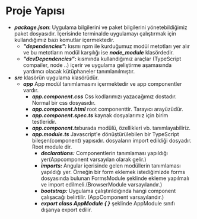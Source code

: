 <h1>Proje Yapısı</h1>
<ul>
  <li><b><i>package.json</i></b>: Uygulama bilgilerini ve paket bilgilerini yönetebildiğimiz paket dosyasıdır. İçerisinde terminalde uygulamayı çalıştırmak için kullandığımız bazı komutlar içermektedir.
    <ul>
      <li> <b><i> "dependencies":</i></b> kısmı npm ile kurduğumuz modül metotları yer alır ve bu metotların modül karşılığı ise <b><i>node_module</i></b> klasördedir.</li>
      <li> <b><i> "devDependencies": </i></b> kısmında kullandığımız araçlar (TypeScript compailer, node ..) içerir ve uygulama geliştirme aşamasında yardımcı olacak kütüphaneler tanımlanılmıştır.</li>
    </ul>
  </li>
  <li><b><i>src</i></b> klasörün uygulama klasörüdür.
  <ul>
    <li> <b><i>app</i></b> App modül tanımlamasını içermektedir ve app componentler vardır.
    <ul>
      <li> <b><i>app.component.css</i></b> Css kodlarımızı yazacağımız dostadır. Normal bir css dosyasıdır.</li>
    <li> <b><i>app.component.html</i></b> root componenttir. Tarayıcı arayüzüdür.</li>
    <li> <b><i>app.component.spec.ts</i></b> kaynak dosyalarımız için birim testleridir.</li>
    <li> <b><i>app.component.ts</i></b>burada modülü, özellikleri vb. tanımlayabiliriz.</li>
    <li> <b><i>app.module.ts</i></b> Javascript'e dönüştürülebilen bir TypeScript bileşen(component) yapısıdır. dosyaların import edildiği dosyadır. Root module dir.
      <ul>
        <li><b><i>declarations:</i></b> Componentlerin tanımlaması yapıldığı yer(Appcomponent varsayılan olarak gelir.)</li>
        <li><b><i>imports: </i></b> Angular içerisinde gelen modüllerin tanımlaması yapıldığı yer. Örneğin bir form eklemek istediğimizde forms dosyasında bulunan FormsModule şeklinde ekleme yapılmalı ve import edilmeli.(BrowserModule varsayılandır.)</li>
        <li><b><i>bootstrap: </i></b> Uygulama çalıştırıldığında hangi component çalışacağı belirtilir. (AppComponent varsayılandır.)</li>
        <li><b><i> export class AppModule { }</i></b> şeklinde AppModule sınıfı dışarıya export edilir.</li>
      </ul></li>
      </ul></li>
    </ul></li>
</ul>
  
